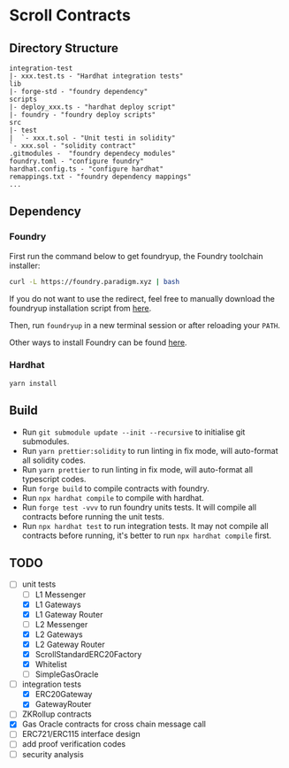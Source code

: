 # Scroll Contracts

## Directory Structure

```
integration-test
|- xxx.test.ts - "Hardhat integration tests"
lib
|- forge-std - "foundry dependency"
scripts
|- deploy_xxx.ts - "hardhat deploy script"
|- foundry - "foundry deploy scripts"
src
|- test
|  `- xxx.t.sol - "Unit testi in solidity"
`- xxx.sol - "solidity contract"
.gitmodules -  "foundry dependecy modules"
foundry.toml - "configure foundry"
hardhat.config.ts - "configure hardhat"
remappings.txt - "foundry dependency mappings"
...
```

## Dependency

### Foundry

First run the command below to get foundryup, the Foundry toolchain installer:

```bash
curl -L https://foundry.paradigm.xyz | bash
```

If you do not want to use the redirect, feel free to manually download the foundryup installation script from [here](https://raw.githubusercontent.com/foundry-rs/foundry/master/foundryup/foundryup).

Then, run `foundryup` in a new terminal session or after reloading your `PATH`.

Other ways to install Foundry can be found [here](https://github.com/foundry-rs/foundry#installation).

### Hardhat

```
yarn install
```

## Build

+ Run `git submodule update --init --recursive` to initialise git submodules.
+ Run `yarn prettier:solidity` to run linting in fix mode, will auto-format all solidity codes.
+ Run `yarn prettier` to run linting in fix mode, will auto-format all typescript codes.
+ Run `forge build` to compile contracts with foundry.
+ Run `npx hardhat compile` to compile with hardhat.
+ Run `forge test -vvv` to run foundry units tests. It will compile all contracts before running the unit tests.
+ Run `npx hardhat test` to run integration tests. It may not compile all contracts before running, it's better to run `npx hardhat compile` first.

## TODO

- [ ] unit tests
  - [ ] L1 Messenger
  - [x] L1 Gateways
  - [x] L1 Gateway Router
  - [ ] L2 Messenger
  - [x] L2 Gateways
  - [x] L2 Gateway Router
  - [x] ScrollStandardERC20Factory
  - [x] Whitelist
  - [ ] SimpleGasOracle
- [ ] integration tests
  - [x] ERC20Gateway
  - [x] GatewayRouter
- [ ] ZKRollup contracts
- [x] Gas Oracle contracts for cross chain message call
- [ ] ERC721/ERC115 interface design
- [ ] add proof verification codes
- [ ] security analysis
